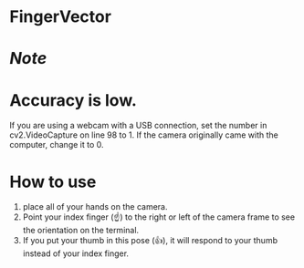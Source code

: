 # FingerVector
# *Note* 
# Accuracy is low.
If you are using a webcam with a USB connection, set the number in cv2.VideoCapture on line 98 to 1.
If the camera originally came with the computer, change it to 0.

# How to use

1. place all of your hands on the camera.
2. Point your index finger (☝️) to the right or left of the camera frame to see the orientation on the terminal.
3. If you put your thumb in this pose (👍️), it will respond to your thumb instead of your index finger.
